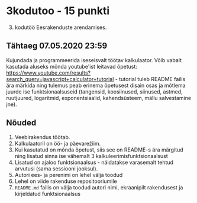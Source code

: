 # 3kodutoo - 15 punkti
3. kodutöö Eesrakenduste arendamises.

## Tähtaeg 07.05.2020 23:59

Kujundada ja programmeerida iseseisvalt töötav kalkulaator. Võib vabalt kasutada aluseks mõnda youtube'ist leitavad õpetust: https://www.youtube.com/results?search_query=javascript+calculator+tutorial - tutorial tuleb README failis ära märkida ning tulemus peab erinema õpetusest disain osas ja mõtlema juurde ise funktsionaalsuseid (tangensid, koosiinused, siinused, astmed, ruutjuured, logaritmid, exponentsiaalid, kahendsüsteem, mällu salvestamine jne).

## Nõuded

1. Veebirakendus töötab.
1. Kalkulaatoril on öö- ja päevarežiim. 
1. Kui kasutatud on mõnda õpetust, siis see on README-s ära märgitud ning lisatud sinna ise vähemalt 3 kalkuleerimisfunktsionaalsust
1. Lisatud on ajaloo funktsionaalsus - näidatakse varasemalt tehtud arvutusi (sama sessiooni jooksul). 
1. Autori ees- ja perenimi on lehel välja toodud
1. Lehel on viide rakenduse repositooriumile
1. `README.md` failis on välja toodud autori nimi, ekraanipilt rakendusest ja kirjeldatud funktsionaalsus
